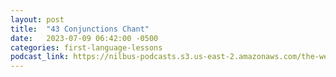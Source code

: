 ```yaml
---
layout: post
title:  "43 Conjunctions Chant"
date:   2023-07-09 06:42:00 -0500
categories: first-language-lessons
podcast_link: https://nilbus-podcasts.s3.us-east-2.amazonaws.com/the-well-trained-mind/First%20Language%20Lessons/43%20Conjunctions%20Chant.mp3
---
```

